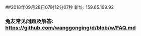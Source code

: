 ##2018年09月28日07时12分07秒 新址: 159.65.199.92
### 兔友常见问题及解答: https://github.com/wanggonging/d/blob/w/FAQ.md
